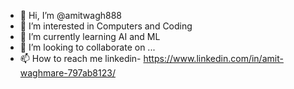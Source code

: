 - 👋 Hi, I’m @amitwagh888
- 👀 I’m interested in Computers and Coding
- 🌱 I’m currently learning AI and ML
- 💞️ I’m looking to collaborate on ...
- 📫 How to reach me linkedin- https://www.linkedin.com/in/amit-waghmare-797ab8123/

<!---
amitwagh888/amitwagh888 is a ✨ special ✨ repository because its `README.md` (this file) appears on your GitHub profile.
You can click the Preview link to take a look at your changes.
--->
